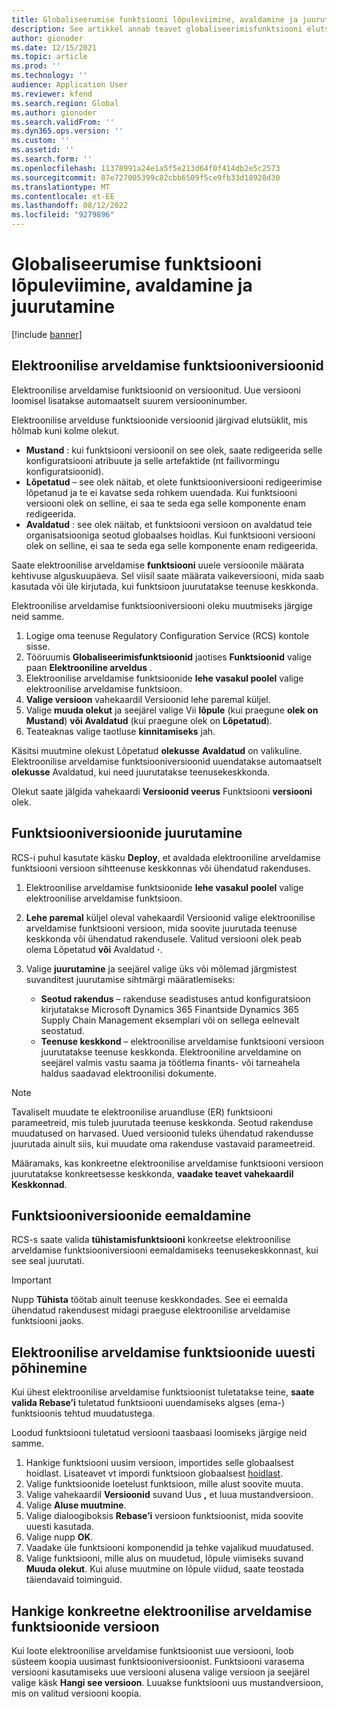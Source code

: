 ```yaml
---
title: Globaliseerumise funktsiooni lõpuleviimine, avaldamine ja juurutamine
description: See artikkel annab teavet globaliseerimisfunktsiooni elutsükli kohta.
author: gionoder
ms.date: 12/15/2021
ms.topic: article
ms.prod: ''
ms.technology: ''
audience: Application User
ms.reviewer: kfend
ms.search.region: Global
ms.author: gionoder
ms.search.validFrom: ''
ms.dyn365.ops.version: ''
ms.custom: ''
ms.assetid: ''
ms.search.form: ''
ms.openlocfilehash: 11378991a24e1a5f5e213d64f0f414db2e5c2573
ms.sourcegitcommit: 87e727005399c82cbb6509f5ce9fb33d18928d30
ms.translationtype: MT
ms.contentlocale: et-EE
ms.lasthandoff: 08/12/2022
ms.locfileid: "9279896"
---
```

# <a name="complete-publish-and-deploy-a-globalization-feature"></a>Globaliseerumise funktsiooni lõpuleviimine, avaldamine ja juurutamine

[!include [banner](../includes/banner.md)]

## <a name="electronic-invoicing-feature-versions"></a>Elektroonilise arveldamise funktsiooniversioonid

Elektroonilise arveldamise funktsioonid on versioonitud. Uue versiooni loomisel lisatakse automaatselt suurem versiooninumber.

Elektroonilise arvelduse funktsioonide versioonid järgivad elutsüklit, mis hõlmab kuni kolme olekut.

- **Mustand** : kui funktsiooni versioonil on see olek, saate redigeerida selle konfiguratsiooni atribuute ja selle artefaktide (nt failivormingu konfiguratsioonid).
- **Lõpetatud** – see olek näitab, et olete funktsiooniversiooni redigeerimise lõpetanud ja te ei kavatse seda rohkem uuendada. Kui funktsiooni versiooni olek on selline, ei saa te seda ega selle komponente enam redigeerida.
- **Avaldatud** : see olek näitab, et funktsiooni versioon on avaldatud teie organisatsiooniga seotud globaalses hoidlas. Kui funktsiooni versiooni olek on selline, ei saa te seda ega selle komponente enam redigeerida.

Saate elektroonilise arveldamise **funktsiooni** uuele versioonile määrata kehtivuse alguskuupäeva. Sel viisil saate määrata vaikeversiooni, mida saab kasutada või üle kirjutada, kui funktsioon juurutatakse teenuse keskkonda.

Elektroonilise arveldamise funktsiooniversiooni oleku muutmiseks järgige neid samme.

1. Logige oma teenuse Regulatory Configuration Service (RCS) kontole sisse.
2. Tööruumis **Globaliseerimisfunktsioonid** jaotises **Funktsioonid** valige paan **Elektrooniline arveldus** .
3. Elektroonilise arveldamise funktsioonide **lehe vasakul poolel** valige elektroonilise arveldamise funktsioon.
4. **Valige versioon** vahekaardil Versioonid lehe paremal küljel.
5. Valige **muuda olekut** ja seejärel valige Vii **lõpule** (kui praegune **olek on Mustand**) **või Avaldatud** (kui praegune olek on **Lõpetatud**).
6. Teateaknas valige taotluse **kinnitamiseks** jah.

Käsitsi muutmine olekust Lõpetatud **olekusse** **Avaldatud** on valikuline. Elektroonilise arveldamise funktsiooniversioonid uuendatakse automaatselt **olekusse** Avaldatud, kui need juurutatakse teenusekeskkonda.

Olekut saate jälgida vahekaardi **Versioonid veerus** Funktsiooni **versiooni** olek.

## <a name="deploy-feature-versions"></a>Funktsiooniversioonide juurutamine

RCS-i puhul kasutate käsku **Deploy**, et avaldada elektrooniline arveldamise funktsiooni versioon sihtteenuse keskkonnas või ühendatud rakenduses.

1. Elektroonilise arveldamise funktsioonide **lehe vasakul poolel** valige elektroonilise arveldamise funktsioon.
2. **Lehe paremal** küljel oleval vahekaardil Versioonid valige elektroonilise arveldamise funktsiooni versioon, mida soovite juurutada teenuse keskkonda või ühendatud rakendusele. Valitud versiooni olek peab olema Lõpetatud **või** Avaldatud **·**.
3. Valige **juurutamine** ja seejärel valige üks või mõlemad järgmistest suvanditest juurutamise sihtmärgi määratlemiseks:

    - **Seotud rakendus** – rakenduse seadistuses antud konfiguratsioon kirjutatakse Microsoft Dynamics 365 Finantside Dynamics 365 Supply Chain Management eksemplari või on sellega eelnevalt seostatud.
    - **Teenuse keskkond** – elektroonilise arveldamise funktsiooni versioon juurutatakse teenuse keskkonda. Elektrooniline arveldamine on seejärel valmis vastu saama ja töötlema finants- või tarneahela haldus saadavad elektroonilisi dokumente.

> [!NOTE]
> Tavaliselt muudate te elektroonilise aruandluse (ER) funktsiooni parameetreid, mis tuleb juurutada teenuse keskkonda. Seotud rakenduse muudatused on harvased. Uued versioonid tuleks ühendatud rakendusse juurutada ainult siis, kui muudate oma rakenduse vastavaid parameetreid.

Määramaks, kas konkreetne elektroonilise arveldamise funktsiooni versioon juurutatakse konkreetsesse keskkonda, **vaadake teavet vahekaardil Keskkonnad**.

## <a name="remove-feature-versions"></a>Funktsiooniversioonide eemaldamine

RCS-s saate valida **tühistamisfunktsiooni** konkreetse elektroonilise arveldamise funktsiooniversiooni eemaldamiseks teenusekeskkonnast, kui see seal juurutati.

> [!IMPORTANT]
> Nupp **Tühista** töötab ainult teenuse keskkondades. See ei eemalda ühendatud rakendusest midagi praeguse elektroonilise arveldamise funktsiooni jaoks.

## <a name="rebase-electronic-invoicing-features"></a>Elektroonilise arveldamise funktsioonide uuesti põhinemine

Kui ühest elektroonilise arveldamise funktsioonist tuletatakse teine, **saate valida Rebase’i** tuletatud funktsiooni uuendamiseks algses (ema-) funktsioonis tehtud muudatustega.

Loodud funktsiooni tuletatud versiooni taasbaasi loomiseks järgige neid samme.

1. Hankige funktsiooni uusim versioon, importides selle globaalsest hoidlast. Lisateavet vt impordi funktsioon globaalsest [hoidlast](e-invoicing-import-feature-global-repository.md).
2. Valige funktsioonide loetelust funktsioon, mille alust soovite muuta.
3. Valige vahekaardil **Versioonid** suvand Uus **,** et luua mustandversioon.
4. Valige **Aluse muutmine**.
5. Valige dialoogiboksis **Rebase’i** versioon funktsioonist, mida soovite uuesti kasutada.
6. Valige nupp **OK**.
7. Vaadake üle funktsiooni komponendid ja tehke vajalikud muudatused.
8. Valige funktsiooni, mille alus on muudetud, lõpule viimiseks suvand **Muuda olekut**. Kui aluse muutmine on lõpule viidud, saate teostada täiendavaid toiminguid.

## <a name="get-a-specific-version-of-electronic-invoicing-features"></a>Hankige konkreetne elektroonilise arveldamise funktsioonide versioon

Kui loote elektroonilise arveldamise funktsioonist uue versiooni, loob süsteem koopia uusimast funktsiooniversioonist. Funktsiooni varasema versiooni kasutamiseks uue versiooni alusena valige versioon ja seejärel valige käsk **Hangi see versioon**. Luuakse funktsiooni uus mustandversioon, mis on valitud versiooni koopia.
